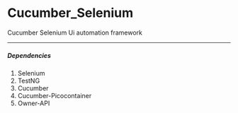 # Cucumber_Selenium
Cucumber Selenium Ui automation framework

---
##### Dependencies
1. Selenium
2. TestNG
3. Cucumber
4. Cucumber-Picocontainer
5. Owner-API
